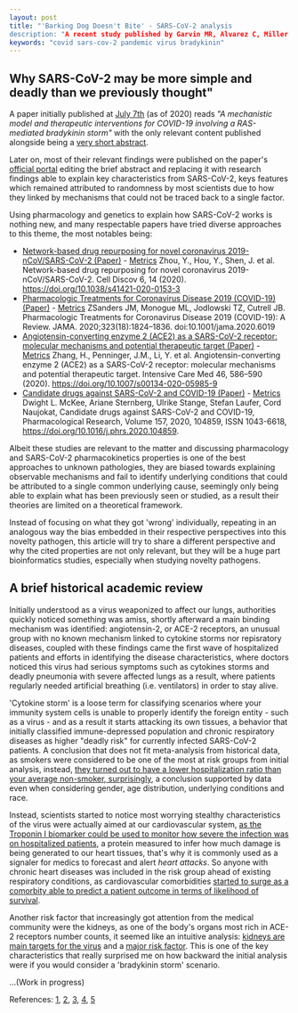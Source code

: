 ```yaml
---
layout: post
title: "'Barking Dog Doesn't Bite' - SARS-CoV-2 analysis
description: "A recent study published by Garvin MR, Alvarez C, Miller JI, et al. higlights why we were not able to identify COVID-19 main characteristics"
keywords: "covid sars-cov-2 pandemic virus bradykinin"
---
```


## Why SARS-CoV-2 may be more simple and deadly than we previously thought"

A paper initially published at
[July 7th](https://web.archive.org/web/*/https://elifesciences.org/articles/59177)
(as of 2020) reads *"A mechanistic model and therapeutic interventions for
COVID-19 involving a RAS-mediated bradykinin storm"* with the only relevant
content published alongside being a
[very short abstract](https://web.archive.org/web/20200709051108/https://elifesciences.org/articles/59177).

Later on, most of their relevant findings were published on the paper's [official portal](https://elifesciences.org/articles/59177) editing the brief abstract and replacing it with research findings able to explain key characteristics from SARS-CoV-2, keys features which remained attributed to randomness by most scientists due to how they linked by mechanisms that could not be traced back to a single factor.

Using pharmacology and genetics to explain how SARS-CoV-2 works is nothing new, and many respectable papers have tried diverse approaches to this theme, the most notables being:

- [Network-based drug repurposing for novel coronavirus 2019-nCoV/SARS-CoV-2 (Paper)](https://www.nature.com/articles/s41421-020-0153-3) - [Metrics](https://plu.mx/plum/a/?doi=10.1038/s41421-020-0153-3)  Zhou, Y., Hou, Y., Shen, J. et al. Network-based drug repurposing for novel coronavirus 2019-nCoV/SARS-CoV-2. Cell Discov 6, 14 (2020). https://doi.org/10.1038/s41421-020-0153-3 
- [Pharmacologic Treatments for Coronavirus Disease 2019 (COVID-19)
(Paper)](https://www.nature.com/articles/s41421-020-0153-3) - [Metrics](https://plu.mx/plum/a/?doi=10.1001/jama.2020.6019) ZSanders JM, Monogue ML, Jodlowski TZ, Cutrell JB. Pharmacologic Treatments for Coronavirus Disease 2019 (COVID-19): A Review. JAMA. 2020;323(18):1824–1836. doi:10.1001/jama.2020.6019 
- [Angiotensin-converting enzyme 2 (ACE2) as a SARS-CoV-2 receptor: molecular mechanisms and potential therapeutic target
(Paper)](https://link.springer.com/article/10.1007/s00134-020-05985-9?fbclid=IwAR05sZuejQgHy6X0PCK2bPBMYaTm3jtnMltRNjaGRnwh-FVtz-QLNcQowfk) - [Metrics](https://plu.mx/plum/a/?doi=10.1007/s00134-020-05985-9) Zhang, H., Penninger, J.M., Li, Y. et al. Angiotensin-converting enzyme 2 (ACE2) as a SARS-CoV-2 receptor: molecular mechanisms and potential therapeutic target. Intensive Care Med 46, 586–590 (2020). https://doi.org/10.1007/s00134-020-05985-9 
- [Candidate drugs against SARS-CoV-2 and COVID-19
(Paper)](https://www.sciencedirect.com/science/article/pii/S1043661820311671) - [Metrics](https://plu.mx/plum/a/?doi=10.1001/jama.2020.6019) Dwight L. McKee, Ariane Sternberg, Ulrike Stange, Stefan Laufer, Cord Naujokat, Candidate drugs against SARS-CoV-2 and COVID-19, Pharmacological Research, Volume 157, 2020, 104859, ISSN 1043-6618, https://doi.org/10.1016/j.phrs.2020.104859.

 Albeit these studies are relevant to the matter and discussing pharmacology and SARS-CoV-2 pharmacokinetics properties is one of the best approaches to unknown pathologies, they are biased towards explaining observable mechanisms and fail to identify underlying conditions that could be attributed to a single common underlying cause, seemingly only being able to explain what has been previously seen or studied, as a result their theories are limited on a theoretical framework.

 Instead of focusing on what they got 'wrong' individually, repeating in an analogous way the bias embedded in their respective perspectives into this novelty pathogen, this article will try to share a different perspective and why the cited properties are not only relevant, but they will be a huge part bioinformatics studies, especially when studying novelty pathogens.

## A brief historical academic review

Initially understood as a virus weaponized to affect our lungs, authorities quickly noticed something was amiss, shortly afterward a main binding mechanism was identified: angiotensin-2, or ACE-2 receptors, an unusual group with no known mechanism linked to cytokine storms nor repisratory diseases, coupled with these findings came the first wave of hospitalized patients and efforts in identifying the disease characteristics, where doctors noticed this virus
had serious symptoms such as cytokines storms and deadly pneumonia with severe affected lungs as a result, where patients regularly needed artificial breathing (i.e. ventilators) in order to stay alive. 

'Cytokine storm' is a loose term for classifying scenarios where your immunity system cells is unable to properly identify the foreign entity - such as a virus - and as a result it starts attacking its own tissues, 
a behavior that initially classified immune-depressed population and chronic respiratory diseases as higher "deadly risk" for currently infected SARS-CoV-2 patients. 
A conclusion that does not fit meta-analysis from historical data, as smokers were considered to be one of the most at risk groups from initial analysis, instead, [they turned out 
to have a lower hospitalization ratio than your average non-smoker, surprisingly](https://journals.sagepub.com/doi/full/10.1177/2040622320935765), a conclusion supported by data even when considering gender, age distribution, underlying 
 conditions and race.

Instead, scientists started to notice most worrying stealthy characteristics of the virus were actually aimed
at our cardiovascular system, [as the Troponin I biomarker could be used to monitor how severe the infection was on hospitalized
patients](https://www.nature.com/articles/s41569-020-0360-5?fbclid=IwAR3TjvxiEtYQqNkpsPuEuuef94Gp2m4a89YFxubY2pw2FtOxsSpxGZ18TmI), a protein
measured to infer how much damage is being generated to our heart tissues, that's why it is commonly used as a signaler for medics to forecast and alert *heart attacks*.
So anyone with chronic heart diseases was included in the risk group ahead of existing respiratory conditions, as cardiovascular comorbidities [started to surge as a comorbity able to predict
a patient outcome in terms of likelihood of survival](https://journals.physiology.org/doi/full/10.1152/ajpheart.00215.2020).

Another risk factor that increasingly got attention from the medical community were the kidneys, as one of the body's
organs most rich in ACE-2 receptors number counts, it seemed like an intuitive analysis: [kidneys are main targets for the virus](https://www.medrxiv.org/content/medrxiv/early/2020/04/10/2020.03.04.20031120.full.pdf) and a [major risk factor](https://www.nejm.org/doi/full/10.1056/NEJMc2011400).
 This is one of the key characteristics that really surprised me on how backward the initial analysis were if you would consider a 'bradykinin storm' scenario. 

 ...(Work in progress)

 References: [1](https://elifesciences.org/articles/59177), [2](https://www.the-scientist.com/news-opinion/is-a-bradykinin-storm-brewing-in-covid-19--67876), [3](https://www.thehindu.com/sci-tech/health/is-covid-19-setting-off-a-bradykinin-storm-in-the-body/article32531836.ece), [4](https://journals.physiology.org/doi/full/10.1152/ajpheart.00215.2020), [5](https://link.springer.com/content/pdf/10.1186/s13054-020-02872-z.pdf)